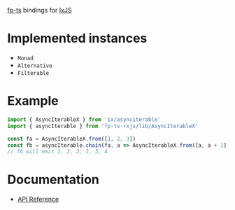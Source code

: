 [fp-ts](https://github.com/gcanti/fp-ts) bindings for [IxJS](https://github.com/ReactiveX/IxJS)

# Implemented instances

- `Monad`
- `Alternative`
- `Filterable`

# Example

```ts
import { AsyncIterableX } from 'ix/asynciterable'
import { asyncIterable } from 'fp-ts-rxjs/lib/AsyncIterableX'

const fa = AsyncIterableX.from([1, 2, 3])
const fb = asyncIterable.chain(fa, a => AsyncIterableX.from([a, a + 1]))
// fb will emit 1, 2, 2, 3, 3, 4
```

# Documentation

- [API Reference](https://werk85.github.io/fp-ts-ixjs)